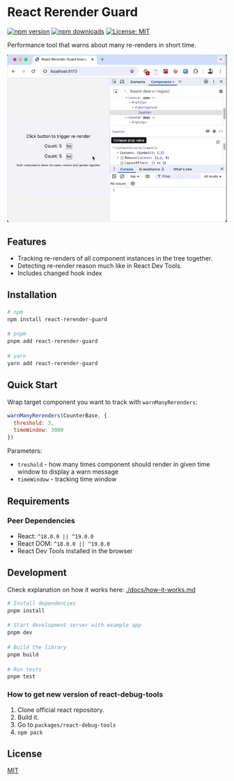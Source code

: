 # React Rerender Guard

[![npm version](https://img.shields.io/npm/v/react-rerender-guard.svg)](https://www.npmjs.com/package/react-rerender-guard)
[![npm downloads](https://img.shields.io/npm/dm/react-rerender-guard.svg)](https://www.npmjs.com/package/react-rerender-guard)
[![License: MIT](https://img.shields.io/badge/License-MIT-yellow.svg)](https://opensource.org/licenses/MIT)

Performance tool that warns about many re-renders in short time.

![React Rerender Guard Demo](https://raw.githubusercontent.com/evstinik/react-rerender-guard/main/docs/preview.webp)

## Features

- Tracking re-renders of all component instances in the tree together.
- Detecting re-render reason much like in React Dev Tools.
- Includes changed hook index

## Installation

```bash
# npm
npm install react-rerender-guard

# pnpm
pnpm add react-rerender-guard

# yarn
yarn add react-rerender-guard
```

## Quick Start

Wrap target component you want to track with `warnManyRerenders`:

```jsx
warnManyRerenders(CounterBase, {
  threshold: 3,
  timeWindow: 3000
})
```

Parameters:

- `treshold` - how many times component should render in given time window to display a warn message
- `timeWindow` - tracking time window

## Requirements

### Peer Dependencies

- React: `^18.0.0 || ^19.0.0`
- React DOM: `^18.0.0 || ^19.0.0`
- React Dev Tools installed in the browser

## Development

Check explanation on how it works here: [./docs/how-it-works.md](./docs/how-it-works.md)

```bash
# Install dependencies
pnpm install

# Start development server with example app
pnpm dev

# Build the library
pnpm build

# Run tests
pnpm test
```

### How to get new version of react-debug-tools

1. Clone official react repository.
2. Build it.
3. Go to `packages/react-debug-tools`
4. `npm pack`

## License

[MIT](LICENSE)
